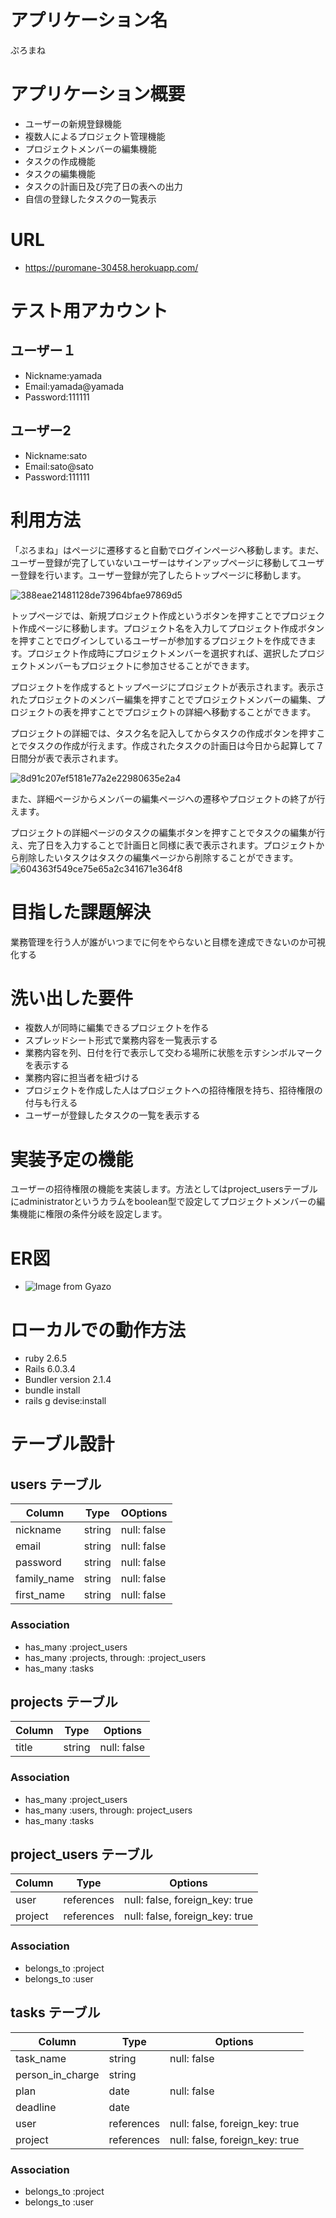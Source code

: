 # アプリケーション名
ぷろまね

# アプリケーション概要
- ユーザーの新規登録機能
- 複数人によるプロジェクト管理機能
- プロジェクトメンバーの編集機能
- タスクの作成機能
- タスクの編集機能
- タスクの計画日及び完了日の表への出力
- 自信の登録したタスクの一覧表示


# URL
- https://puromane-30458.herokuapp.com/

# テスト用アカウント
## ユーザー１
- Nickname:yamada
- Email:yamada@yamada
- Password:111111
## ユーザー2
- Nickname:sato
- Email:sato@sato
- Password:111111

# 利用方法
「ぷろまね」はページに遷移すると自動でログインページへ移動します。まだ、ユーザー登録が完了していないユーザーはサインアップページに移動してユーザー登録を行います。ユーザー登録が完了したらトップページに移動します。

![388eae21481128de73964bfae97869d5](https://user-images.githubusercontent.com/71483117/98781207-56078000-2439-11eb-8f24-436c1618bee9.gif)

トップページでは、新規プロジェクト作成というボタンを押すことでプロジェクト作成ページに移動します。プロジェクト名を入力してプロジェクト作成ボタンを押すことでログインしているユーザーが参加するプロジェクトを作成できます。プロジェクト作成時にプロジェクトメンバーを選択すれば、選択したプロジェクトメンバーもプロジェクトに参加させることができます。

プロジェクトを作成するとトップページにプロジェクトが表示されます。表示されたプロジェクトのメンバー編集を押すことでプロジェクトメンバーの編集、プロジェクトの表を押すことでプロジェクトの詳細へ移動することができます。

プロジェクトの詳細では、タスク名を記入してからタスクの作成ボタンを押すことでタスクの作成が行えます。作成されたタスクの計画日は今日から起算して７日間分が表で表示されます。

![8d91c207ef5181e77a2e22980635e2a4](https://user-images.githubusercontent.com/71483117/98784153-07101980-243e-11eb-82da-55cf2cdb1d23.gif)

また、詳細ページからメンバーの編集ページへの遷移やプロジェクトの終了が行えます。

プロジェクトの詳細ページのタスクの編集ボタンを押すことでタスクの編集が行え、完了日を入力することで計画日と同様に表で表示されます。プロジェクトから削除したいタスクはタスクの編集ページから削除することができます。
![604363f549ce75e65a2c341671e364f8](https://user-images.githubusercontent.com/71483117/98784436-75ed7280-243e-11eb-9ee7-3ce1b98be4ab.gif)

# 目指した課題解決
業務管理を行う人が誰がいつまでに何をやらないと目標を達成できないのか可視化する

# 洗い出した要件
- 複数人が同時に編集できるプロジェクトを作る
- スプレッドシート形式で業務内容を一覧表示する
- 業務内容を列、日付を行で表示して交わる場所に状態を示すシンボルマークを表示する
- 業務内容に担当者を紐づける
- プロジェクトを作成した人はプロジェクトへの招待権限を持ち、招待権限の付与も行える
- ユーザーが登録したタスクの一覧を表示する

# 実装予定の機能
ユーザーの招待権限の機能を実装します。方法としてはproject_usersテーブルにadministratorというカラムをboolean型で設定してプロジェクトメンバーの編集機能に権限の条件分岐を設定します。

# ER図
- ![Image from Gyazo](https://i.gyazo.com/1244aa120edc17eaf22c8d9e0a1aed5f.png)
# ローカルでの動作方法
- ruby 2.6.5
- Rails 6.0.3.4
- Bundler version 2.1.4
- bundle install
- rails g devise:install



# テーブル設計

## users テーブル

| Column      | Type   | OOptions    |
| ----------- | ------ | ----------- |
| nickname    | string | null: false |
| email       | string | null: false |
| password    | string | null: false |
| family_name | string | null: false |
| first_name  | string | null: false |


### Association

- has_many :project_users
- has_many :projects, through: :project_users
- has_many :tasks

## projects テーブル

| Column | Type   | Options    |
| ------ | ------ | ---------- |
| title  | string | null: false|

### Association

- has_many :project_users
- has_many :users, through: project_users
- has_many :tasks

## project_users テーブル

| Column  | Type       | Options                        |
| ------- | ---------- | ------------------------------ |
| user    | references | null: false, foreign_key: true |
| project | references | null: false, foreign_key: true |

### Association

- belongs_to :project
- belongs_to :user

## tasks テーブル

| Column              | Type       | Options                        |
| ------------------- | ---------- | ------------------------------ |
| task_name           | string     | null: false                    |
| person_in_charge    | string     |                                |
| plan                | date       | null: false                    |
| deadline            | date       |                                |
| user                | references | null: false, foreign_key: true |
| project             | references | null: false, foreign_key: true |

### Association
- belongs_to :project
- belongs_to :user